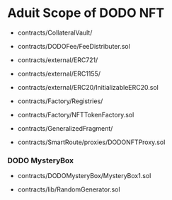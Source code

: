 # Aduit Scope of DODO NFT

- contracts/CollateralVault/

- contracts/DODOFee/FeeDistributer.sol

- contracts/external/ERC721/

- contracts/external/ERC1155/

- contracts/external/ERC20/InitializableERC20.sol

- contracts/Factory/Registries/

- contracts/Factory/NFTTokenFactory.sol

- contracts/GeneralizedFragment/

- contracts/SmartRoute/proxies/DODONFTProxy.sol

### DODO MysteryBox

- contracts/DODOMysteryBox/MysteryBox1.sol

- contracts/lib/RandomGenerator.sol